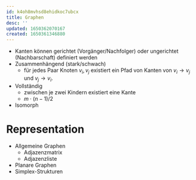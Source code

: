 ```yaml
---
id: k4oh8mvhsd8ehidkoc7ubcx
title: Graphen
desc: ''
updated: 1650362070167
created: 1650361346880
---
```


- Kanten können gerichtet (Vorgänger/Nachfolger) oder ungerichtet (Nachbarschaft) definiert werden
- Zusammenhängend (stark/schwach)
  - für jedes Paar Knoten $v_i,v_j$ existiert ein Pfad von Kanten von $v_i \rightarrow v_j$ und $v_j \rightarrow v_i$.
- Vollständig
  - zwischen je zwei Kindern existiert eine Kante
  - $m\cdot (n-1)/2$
- Isomorph


# Representation
- Allgemeine Graphen
  - Adjazenzmatrix
  - Adjazenzliste
- Planare Graphen
- Simplex-Strukturen
